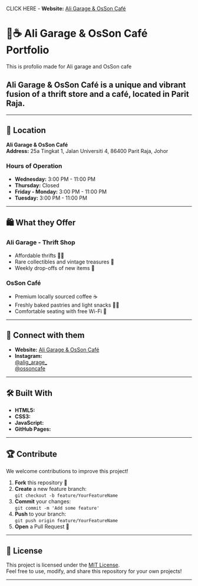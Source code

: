 
CLICK HERE - **Website:** [Ali Garage & OsSon Café](https://alnezar.github.io/Ali-Garage-OsSon-cafe-portfolio/)  

# 👘☕ **Ali Garage & OsSon Café Portfolio**  


This is profolio made for Ali garage and OsSon cafe



**Ali Garage & OsSon Café** is a unique and vibrant fusion of a thrift store and a  café, located in Parit Raja.
---

---

## 📍 **Location**  
**Ali Garage & OsSon Café**  
**Address:** 25a Tingkat 1, Jalan Universiti 4, 86400 Parit Raja, Johor

### **Hours of Operation**  
- **Wednesday:** 3:00 PM - 11:00 PM  
- **Thursday:** Closed  
- **Friday - Monday:** 3:00 PM - 11:00 PM  
- **Tuesday:** 3:00 PM - 11:00 PM  

---

## 🛍️ **What they Offer**  

### **Ali Garage - Thrift Shop**  
- Affordable thrifts 🧥👚  
- Rare collectibles and vintage treasures 🎁  
- Weekly drop-offs of new items 🚛  

### **OsSon Café**  
- Premium locally sourced coffee ☕  
- Freshly baked pastries and light snacks 🥐🍰  
- Comfortable seating with free Wi-Fi 📶  

---

## 🚀 **Connect with them**  

- **Website:** [Ali Garage & OsSon Café](https://alnezar.github.io/Ali-Garage-OsSon-cafe-portfolio/)  
- **Instagram:**  
  [@alig_arage_](https://www.instagram.com/aligarage_)  
  [@ossoncafe](https://www.instagram.com/ossoncafe)  

---

## 🛠️ **Built With**  
- **HTML5:**
- **CSS3:**  
- **JavaScript:** 
- **GitHub Pages:**   

---

## 🏆 **Contribute**  
We welcome contributions to improve this project!  

1. **Fork** this repository 🍴  
2. **Create** a new feature branch:  
   `git checkout -b feature/YourFeatureName`  
3. **Commit** your changes:  
   `git commit -m 'Add some feature'`  
4. **Push** to your branch:  
   `git push origin feature/YourFeatureName`  
5. **Open** a Pull Request 🚀  

---

## 📜 **License**  
This project is licensed under the [MIT License](LICENSE).  
Feel free to use, modify, and share this repository for your own projects!  

---
  
